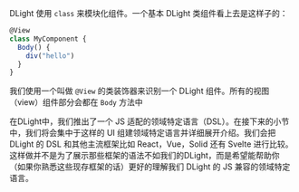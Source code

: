 DLight 使用 `class` 来模块化组件。一个基本 DLight 类组件看上去是这样子的：

```js
@View
class MyComponent {
  Body() {
    div("hello")
  }
}
```

我们使用一个叫做 `@View` 的类装饰器来识别一个 DLight 组件。所有的视图（view）组件部分会都在 `Body` 方法中

在DLight中，我们推出了一个 JS 适配的领域特定语言（DSL）。在接下来的小节中，我们将会集中于这样的 UI 组建领域特定语言并详细展开介绍。我们会把 DLight 的 DSL 和其他主流框架比如 React，Vue，Solid 还有 Svelte 进行比较。 这样做并不是为了展示那些框架的语法不如我们的DLight，而是希望能帮助你（如果你熟悉这些现存框架的话）更好的理解我们 DLight 的 JS 兼容的领域特定语言。

